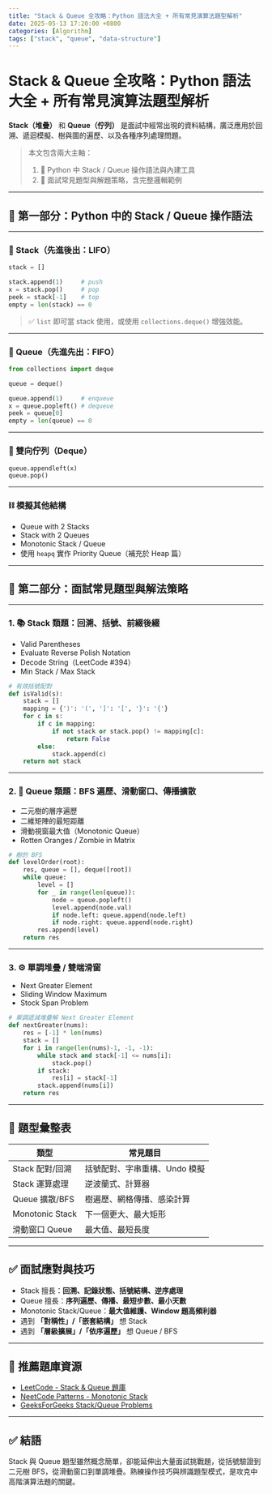 ```yaml
---
title: "Stack & Queue 全攻略：Python 語法大全 + 所有常見演算法題型解析"
date: 2025-05-13 17:20:00 +0800
categories: [Algorithm]
tags: ["stack", "queue", "data-structure"]
---
```


# Stack & Queue 全攻略：Python 語法大全 + 所有常見演算法題型解析

**Stack（堆疊）** 和 **Queue（佇列）** 是面試中經常出現的資料結構，廣泛應用於回溯、遞迴模擬、樹與圖的遍歷、以及各種序列處理問題。

> 本文包含兩大主軸：
> 1. 📘 Python 中 Stack / Queue 操作語法與內建工具
> 2. 🧠 面試常見題型與解題策略，含完整邏輯範例

---

## 📘 第一部分：Python 中的 Stack / Queue 操作語法

---

### 🧱 Stack（先進後出：LIFO）

```python
stack = []

stack.append(1)     # push
x = stack.pop()     # pop
peek = stack[-1]    # top
empty = len(stack) == 0
```

> ✅ `list` 即可當 stack 使用，或使用 `collections.deque()` 增強效能。

---

### 🧱 Queue（先進先出：FIFO）

```python
from collections import deque

queue = deque()

queue.append(1)     # enqueue
x = queue.popleft() # dequeue
peek = queue[0]
empty = len(queue) == 0
```

---

### 🔁 雙向佇列（Deque）

```python
queue.appendleft(x)
queue.pop()
```

---

### ⛓️ 模擬其他結構

* Queue with 2 Stacks
* Stack with 2 Queues
* Monotonic Stack / Queue
* 使用 `heapq` 實作 Priority Queue（補充於 Heap 篇）

---

## 🧠 第二部分：面試常見題型與解法策略

---

### 1. 📚 Stack 類題：回溯、括號、前綴後綴

* Valid Parentheses
* Evaluate Reverse Polish Notation
* Decode String（LeetCode #394）
* Min Stack / Max Stack

```python
# 有效括號配對
def isValid(s):
    stack = []
    mapping = {')': '(', ']': '[', '}': '{'}
    for c in s:
        if c in mapping:
            if not stack or stack.pop() != mapping[c]:
                return False
        else:
            stack.append(c)
    return not stack
```

---

### 2. 🔁 Queue 類題：BFS 遍歷、滑動窗口、傳播擴散

* 二元樹的層序遍歷
* 二維矩陣的最短距離
* 滑動視窗最大值（Monotonic Queue）
* Rotten Oranges / Zombie in Matrix

```python
# 樹的 BFS
def levelOrder(root):
    res, queue = [], deque([root])
    while queue:
        level = []
        for _ in range(len(queue)):
            node = queue.popleft()
            level.append(node.val)
            if node.left: queue.append(node.left)
            if node.right: queue.append(node.right)
        res.append(level)
    return res
```

---

### 3. ⚙️ 單調堆疊 / 雙端滑窗

* Next Greater Element
* Sliding Window Maximum
* Stock Span Problem

```python
# 單調遞減堆疊解 Next Greater Element
def nextGreater(nums):
    res = [-1] * len(nums)
    stack = []
    for i in range(len(nums)-1, -1, -1):
        while stack and stack[-1] <= nums[i]:
            stack.pop()
        if stack:
            res[i] = stack[-1]
        stack.append(nums[i])
    return res
```

---

## 📑 題型彙整表

| 類型            | 常見題目                      |
| --------------- | ----------------------------- |
| Stack 配對/回溯 | 括號配對、字串重構、Undo 模擬 |
| Stack 運算處理  | 逆波蘭式、計算器              |
| Queue 擴散/BFS  | 樹遍歷、網格傳播、感染計算    |
| Monotonic Stack | 下一個更大、最大矩形          |
| 滑動窗口 Queue  | 最大值、最短長度              |

---

## ✅ 面試應對與技巧

* Stack 擅長：**回溯、記錄狀態、括號結構、逆序處理**
* Queue 擅長：**序列遍歷、傳播、最短步數、最小天數**
* Monotonic Stack/Queue：**最大值維護、Window 題高頻利器**
* 遇到 **「對稱性」/「嵌套結構」** 想 Stack
* 遇到 **「層級擴展」/「依序遍歷」** 想 Queue / BFS

---

## 📘 推薦題庫資源

* [LeetCode - Stack & Queue 題庫](https://leetcode.com/tag/stack/)
* [NeetCode Patterns - Monotonic Stack](https://neetcode.io/)
* [GeeksForGeeks Stack/Queue Problems](https://www.geeksforgeeks.org/stack-data-structure/)

---

## ✅ 結語

Stack 與 Queue 題型雖然概念簡單，卻能延伸出大量面試挑戰題，從括號驗證到二元樹 BFS，從滑動窗口到單調堆疊。熟練操作技巧與辨識題型模式，是攻克中高階演算法題的關鍵。
